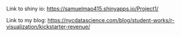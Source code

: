 Link to shiny io:
https://samuelmao415.shinyapps.io/Project1/

Link to my blog:
https://nycdatascience.com/blog/student-works/r-visualization/kickstarter-revenue/
